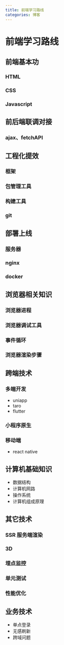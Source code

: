 ```yaml
---
title: 前端学习路线
categories: 博客
---
```



# 前端学习路线

## 前端基本功

### HTML

### CSS

### Javascript

## 前后端联调对接

### ajax、fetchAPI

## 工程化提效

### 框架

### 包管理工具

### 构建工具

### git



## 部署上线

### 服务器

### nginx

### docker



## 浏览器相关知识

### 浏览器进程

### 浏览器调试工具

### 事件循环

### 浏览器渲染步骤

## 跨端技术

### 多端开发

- uniapp
- taro
- flutter

### 小程序原生

### 移动端

- react native

## 计算机基础知识

- 数据结构
- 计算机网路
- 操作系统
- 计算机组成原理

## 其它技术

### SSR 服务端渲染

### 3D

### 埋点监控

### 单元测试

### 性能优化



## 业务技术

- 单点登录
- 无感刷新
- 跨域问题